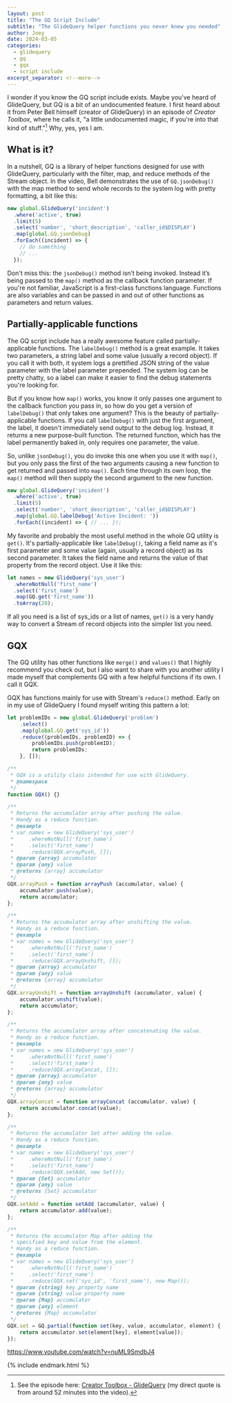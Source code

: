 ```yaml
---
layout: post
title: "The GQ Script Include"
subtitle: "The GlideQuery helper functions you never knew you needed"
author: Joey
date: 2024-03-05
categories:
  - glidequery
  - gq
  - gqx
  - script include
excerpt_separator: <!--more-->
---
```


<abbr>I wonder if you know</abbr> the <abbr>GQ</abbr> script include exists. Maybe you've heard of GlideQuery, but <abbr>GQ</abbr> is a bit of an undocumented feature. <!--more--> I first heard about it from Peter Bell himself (creator of GlideQuery) in an episode of *Creator Toolbox*, where he calls it, "a little undocumented magic, if you're into that kind of stuff."[^1] Why, yes, yes I am.

## What is it?

In a nutshell, <abbr>GQ</abbr> is a library of helper functions designed for use with GlideQuery, particularly with the filter, map, and reduce methods of the Stream object. In the video, Bell demonstrates the use of `GQ.jsonDebug()` with the map method to send whole records to the system log with pretty formatting, a bit like this:

~~~ javascript
new global.GlideQuery('incident')
  .where('active', true)
  .limit(5)
  .select('number', 'short_description', 'caller_id$DISPLAY')
  .map(global.GQ.jsonDebug)
  .forEach((incident) => {
    // do something
    // ...
  });
~~~

Don't miss this: the `jsonDebug()` method isn’t being invoked. Instead it’s being passed to the `map()` method as the callback function parameter. If you're not familiar, JavaScript is a first-class functions language. Functions are also variables and can be passed in and out of other functions as parameters and return values.

## Partially-applicable functions

The <abbr>GQ</abbr> script include has a really awesome feature called partially-applicable functions. The `labelDebug()` method is a great example. It takes two parameters, a string label and some value (usually a record object). If you call it with both, it system logs a prettified JSON string of the value parameter with the label parameter prepended. The system log can be pretty chatty, so a label can make it easier to find the debug statements you're looking for.

But if you know how `map()` works, you know it only passes one argument to the callback function you pass in, so how do you get a version of `labelDebug()` that only takes one argument? This is the beauty of partially-applicable functions. If you call `labelDebug()` with just the first argument, the label, it doesn't immediately send output to the debug log. Instead, it returns a new purpose-built function. The returned function, which has the label permanently baked in, only requires one parameter, the value.

So, unlike `jsonDebug()`, you do invoke this one when you use it with `map()`, but you only pass the first of the two arguments causing a new function to get returned and passed into `map()`. Each time through its own loop, the `map()` method will then supply the second argument to the new function.

~~~ javascript
new global.GlideQuery('incident')
  .where('active', true)
  .limit(5)
  .select('number', 'short_description', 'caller_id$DISPLAY')
  .map(global.GQ.labelDebug('Active Incident: '))
  .forEach((incident) => { // ... });
~~~

My favorite and probably the most useful method in the whole <abbr>GQ</abbr> utility is `get()`. It's partially-applicable like `labelDebug()`, taking a field name as it's first parameter and some value (again, usually a record object) as its second parameter. It takes the field name and returns the value of that property from the record object. Use it like this:

~~~ javascript
let names = new GlideQuery('sys_user')
  .whereNotNull('first_name')
  .select('first_name')
  .map(GQ.get('first_name'))
  .toArray(20);
~~~

If all you need is a list of sys_ids or a list of names, `get()` is a very handy way to convert a Stream of record objects into the simpler list you need.

## GQX

The <abbr>GQ</abbr> utility has other functions like `merge()` and `values()` that I highly recommend you check out, but I also want to share with you another utility I made myself that complements <abbr>GQ</abbr> with a few helpful functions if its own. I call it <abbr>GQX</abbr>.

GQX has functions mainly for use with Stream's `reduce()` method. Early on in my use of GlideQuery I found myself writing this pattern a lot:

~~~ javascript
let problemIDs = new global.GlideQuery('problem')
	.select()
	.map(global.GQ.get('sys_id'))
	.reduce((problemIDs, problemID) => {
		problemIDs.push(problemID);
		return problemIDs;
	}, []);
~~~




~~~ javascript
/**
 * GQX is a utility class intended for use with GlideQuery.
 * @namespace
 */
function GQX() {}

/**
 * Returns the accumulator array after pushing the value.
 * Handy as a reduce function.
 * @example
 * var names = new GlideQuery('sys_user')
 *     .whereNotNull('first_name')
 *     .select('first_name')
 *     .reduce(GQX.arrayPush, []);
 * @param {array} accumulator
 * @param {any} value
 * @returns {array} accumulator
 */
GQX.arrayPush = function arrayPush (accumulator, value) {
	accumulator.push(value);
	return accumulator;
};

/**
 * Returns the accumulator array after unshifting the value.
 * Handy as a reduce function.
 * @example
 * var names = new GlideQuery('sys_user')
 *     .whereNotNull('first_name')
 *     .select('first_name')
 *     .reduce(GQX.arrayUnshift, []);
 * @param {array} accumulator
 * @param {any} value
 * @returns {array} accumulator
 */
GQX.arrayUnshift = function arrayUnshift (accumulator, value) {
	accumulator.unshift(value);
	return accumulator;
};

/**
 * Returns the accumulator array after concatenating the value.
 * Handy as a reduce function.
 * @example
 * var names = new GlideQuery('sys_user')
 *     .whereNotNull('first_name')
 *     .select('first_name')
 *     .reduce(GQX.arrayConcat, []);
 * @param {array} accumulator
 * @param {any} value
 * @returns {array} accumulator
 */
GQX.arrayConcat = function arrayConcat (accumulator, value) {
	return accumulator.concat(value);
};

/**
 * Returns the accumulator Set after adding the value.
 * Handy as a reduce function.
 * @example
 * var names = new GlideQuery('sys_user')
 *     .whereNotNull('first_name')
 *     .select('first_name')
 *     .reduce(GQX.setAdd, new Set());
 * @param {Set} accumulator
 * @param {any} value
 * @returns {Set} accumulator
 */
GQX.setAdd = function setAdd (accumulator, value) {
	return accumulator.add(value);
};

/**
 * Returns the accumulator Map after adding the
 * specified key and value from the element.
 * Handy as a reduce function.
 * @example
 * var names = new GlideQuery('sys_user')
 *     .whereNotNull('first_name')
 *     .select('first_name')
 *     .reduce(GQX.set('sys_id', 'first_name'), new Map());
 * @param {string} key property name
 * @param {string} value property name
 * @param {Map} accumulator
 * @param {any} element
 * @returns {Map} accumulator
 */
GQX.set = GQ.partial(function set(key, value, accumulator, element) {
	return accumulator.set(element[key], element[value]);
});
~~~



https://www.youtube.com/watch?v=nuML9SmdbJ4





{% include endmark.html %}

[^1]: See the episode here: [Creator Toolbox - GlideQuery](https://www.youtube.com/watch?v=IobUxnK3LDo) (my direct quote is from around 52 minutes into the video).